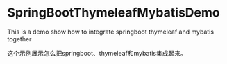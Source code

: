 # SpringBootThymeleafMybatisDemo

This is a demo show how to integrate springboot thymeleaf and mybatis together  

这个示例展示怎么把springboot、thymeleaf和mybatis集成起来。
